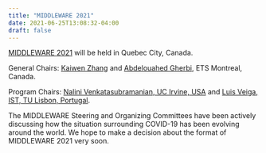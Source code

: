 ```yaml
---
title: "MIDDLEWARE 2021"
date: 2021-06-25T13:08:32-04:00
draft: false
---
```


[MIDDLEWARE 2021](https://2021.middleware-conference.com) will be held in Quebec City, Canada.

General Chairs: [Kaiwen Zhang](https://fuseelab.github.io/) and [Abdelouahed Gherbi](http://profs.etsmtl.ca/agherbi/), ETS Montreal, Canada.

Program Chairs: [Nalini Venkatasubramanian, UC Irvine, USA](https://nalini.ics.uci.edu/) and [Luis Veiga, IST, TU Lisbon, Portugal](https://www.gsd.inesc-id.pt/~lveiga/).

The MIDDLEWARE Steering and Organizing Committees have been actively discussing how the situation surrounding COVID-19 has been evolving around the world. We hope to make a decision about the format of MIDDLEWARE 2021 very soon.





